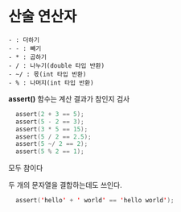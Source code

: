 # 산술 연산자

```
- : 더하기
- - : 빼기
- * : 곱하기
- / : 나누기(double 타입 반환)
- ~/ : 몫(int 타입 반환)
- % : 나머지(int 타입 반환)
```

**assert()** 함수는 계산 결과가 참인지 검사

```swift
  assert(2 + 3 == 5);
  assert(5 - 2 == 3);
  assert(3 * 5 == 15);
  assert(5 / 2 == 2.5);
  assert(5 ~/ 2 == 2);
  assert(5 % 2 == 1);
```

모두 참이다

두 개의 문자열을 결합하는데도 쓰인다.
```swift
  assert('hello' + ' world' == 'hello world');
```
